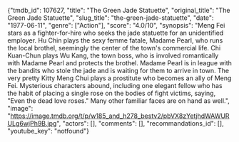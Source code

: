 {"tmdb_id": 107627, "title": "The Green Jade Statuette", "original_title": "The Green Jade Statuette", "slug_title": "the-green-jade-statuette", "date": "1977-06-11", "genre": ["Action"], "score": "4.0/10", "synopsis": "Meng Fei stars as a fighter-for-hire who seeks the jade statuette for an unidentified employer. Hu Chin plays the sexy femme fatale, Madame Pearl, who runs the local brothel, seemingly the center of the town's commercial life. Chi Kuan-Chun plays Wu Kang, the town boss, who is involved romantically with Madame Pearl and protects the brothel. Madame Pearl is in league with the bandits who stole the jade and is waiting for them to arrive in town. The very pretty Kitty Meng Chui plays a prostitute who becomes an ally of Meng Fei. Mysterious characters abound, including one elegant fellow  who has the habit of placing a single rose on the bodies of fight victims, saying, \"Even the dead love roses.\" Many other familiar faces are on hand as well.", "image": "https://image.tmdb.org/t/p/w185_and_h278_bestv2/pbVX8zYetjhdWAWURULg6wjPh9B.jpg", "actors": [], "comments": [], "recommandations_id": [], "youtube_key": "notfound"}